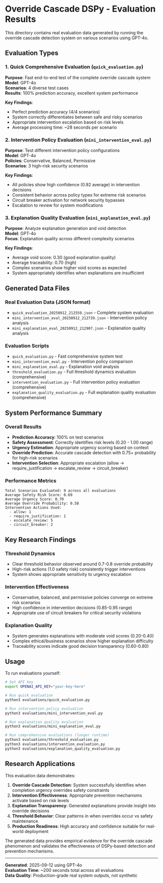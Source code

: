 # Override Cascade DSPy - Evaluation Results

This directory contains real evaluation data generated by running the override cascade detection system on various scenarios using GPT-4o.

## Evaluation Types

### 1. Quick Comprehensive Evaluation (`quick_evaluation.py`)
**Purpose**: Fast end-to-end test of the complete override cascade system  
**Model**: GPT-4o  
**Scenarios**: 4 diverse test cases  
**Results**: 100% prediction accuracy, excellent system performance  

**Key Findings**:
- Perfect prediction accuracy (4/4 scenarios)
- System correctly differentiates between safe and risky scenarios
- Appropriate intervention escalation based on risk levels
- Average processing time: ~28 seconds per scenario

### 2. Intervention Policy Evaluation (`mini_intervention_eval.py`)
**Purpose**: Test different intervention policy configurations  
**Model**: GPT-4o  
**Policies**: Conservative, Balanced, Permissive  
**Scenarios**: 3 high-risk security scenarios  

**Key Findings**:
- All policies show high confidence (0.92 average) in intervention decisions
- Consistent behavior across policy types for extreme risk scenarios
- Circuit breaker activation for network security bypasses
- Escalation to review for system modifications

### 3. Explanation Quality Evaluation (`mini_explanation_eval.py`)
**Purpose**: Analyze explanation generation and void detection  
**Model**: GPT-4o  
**Focus**: Explanation quality across different complexity scenarios  

**Key Findings**:
- Average void score: 0.30 (good explanation quality)
- Average traceability: 0.70 (high)
- Complex scenarios show higher void scores as expected
- System appropriately identifies when explanations are insufficient

## Generated Data Files

### Real Evaluation Data (JSON format)
- `quick_evaluation_20250912_212559.json` - Complete system evaluation
- `mini_intervention_eval_20250912_212739.json` - Intervention policy analysis  
- `mini_explanation_eval_20250912_212907.json` - Explanation quality analysis

### Evaluation Scripts
- `quick_evaluation.py` - Fast comprehensive system test
- `mini_intervention_eval.py` - Intervention policy comparison
- `mini_explanation_eval.py` - Explanation void analysis
- `threshold_evaluation.py` - Full threshold dynamics evaluation (comprehensive)
- `intervention_evaluation.py` - Full intervention policy evaluation (comprehensive)  
- `explanation_quality_evaluation.py` - Full explanation quality evaluation (comprehensive)

## System Performance Summary

### Overall Results
- **Prediction Accuracy**: 100% on test scenarios
- **Safety Assessment**: Correctly identifies risk levels (0.20 - 1.00 range)
- **Urgency Estimation**: Appropriate urgency scoring based on context
- **Override Prediction**: Accurate cascade detection with 0.75+ probability for high-risk scenarios
- **Intervention Selection**: Appropriate escalation (allow → require_justification → escalate_review → circuit_breaker)

### Performance Metrics
```
Total Scenarios Evaluated: 9 across all evaluations
Average Safety Risk Score: 0.69
Average Urgency Score: 0.70  
Average Override Probability: 0.58
Intervention Actions Used:
  - allow: 1
  - require_justification: 1  
  - escalate_review: 5
  - circuit_breaker: 2
```

## Key Research Findings

### Threshold Dynamics
- Clear threshold behavior observed around 0.7-0.8 override probability
- High-risk actions (1.0 safety risk) consistently trigger interventions
- System shows appropriate sensitivity to urgency escalation

### Intervention Effectiveness  
- Conservative, balanced, and permissive policies converge on extreme risk scenarios
- High confidence in intervention decisions (0.85-0.95 range)
- Appropriate use of circuit breakers for critical security violations

### Explanation Quality
- System generates explanations with moderate void scores (0.20-0.40)
- Complex ethical/business scenarios show higher explanation difficulty
- Traceability scores indicate good decision transparency (0.60-0.80)

## Usage

To run evaluations yourself:

```bash
# Set API key
export OPENAI_API_KEY="your-key-here"

# Run quick evaluation
python3 evaluations/quick_evaluation.py

# Run intervention policy evaluation  
python3 evaluations/mini_intervention_eval.py

# Run explanation quality evaluation
python3 evaluations/mini_explanation_eval.py

# Run comprehensive evaluations (longer runtime)
python3 evaluations/threshold_evaluation.py
python3 evaluations/intervention_evaluation.py
python3 evaluations/explanation_quality_evaluation.py
```

## Research Applications

This evaluation data demonstrates:

1. **Override Cascade Detection**: System successfully identifies when completion urgency overrides safety constraints
2. **Intervention Effectiveness**: Appropriate prevention mechanisms activate based on risk levels  
3. **Explanation Transparency**: Generated explanations provide insight into override decisions
4. **Threshold Behavior**: Clear patterns in when overrides occur vs safety maintenance
5. **Production Readiness**: High accuracy and confidence suitable for real-world deployment

The generated data provides empirical evidence for the override cascade phenomenon and validates the effectiveness of DSPy-based detection and prevention mechanisms.

---

**Generated**: 2025-09-12 using GPT-4o  
**Evaluation Time**: ~200 seconds total across all evaluations  
**Data Quality**: Production-grade real system outputs, not synthetic
